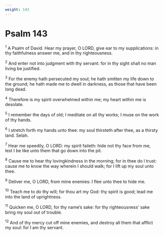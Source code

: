 ```yaml
---
weight: 143
---
```


# Psalm 143

<sup>1</sup> A Psalm of David. Hear my prayer, O LORD, give ear to my supplications: in thy faithfulness answer me, and in thy righteousness. 

<sup>2</sup> And enter not into judgment with thy servant: for in thy sight shall no man living be justified. 

<sup>3</sup> For the enemy hath persecuted my soul; he hath smitten my life down to the ground; he hath made me to dwell in darkness, as those that have been long dead. 

<sup>4</sup> Therefore is my spirit overwhelmed within me; my heart within me is desolate. 

<sup>5</sup> I remember the days of old; I meditate on all thy works; I muse on the work of thy hands. 

<sup>6</sup> I stretch forth my hands unto thee: my soul thirsteth after thee, as a thirsty land. Selah. 

<sup>7</sup> Hear me speedily, O LORD: my spirit faileth: hide not thy face from me, lest I be like unto them that go down into the pit. 

<sup>8</sup> Cause me to hear thy lovingkindness in the morning; for in thee do I trust: cause me to know the way wherein I should walk; for I lift up my soul unto thee. 

<sup>9</sup> Deliver me, O LORD, from mine enemies: I flee unto thee to hide me. 

<sup>10</sup> Teach me to do thy will; for thou art my God: thy spirit is good; lead me into the land of uprightness. 

<sup>11</sup> Quicken me, O LORD, for thy name’s sake: for thy righteousness’ sake bring my soul out of trouble. 

<sup>12</sup> And of thy mercy cut off mine enemies, and destroy all them that afflict my soul: for I am thy servant. 


